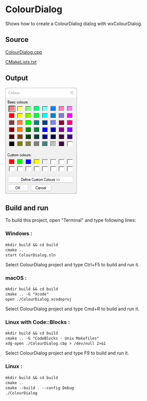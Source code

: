 # ColourDialog

Shows how to create a ColourDialog dialog with wxColourDialog.

## Source

[ColourDialog.cpp](ColourDialog.cpp)

[CMakeLists.txt](CMakeLists.txt)

## Output

![output](../../../docs/Pictures/ColourDialog.png)

## Build and run

To build this project, open "Terminal" and type following lines:

### Windows :

``` shell
mkdir build && cd build
cmake .. 
start ColourDialog.sln
```

Select ColourDialog project and type Ctrl+F5 to build and run it.

### macOS :

``` shell
mkdir build && cd build
cmake .. -G "Xcode"
open ./ColourDialog.xcodeproj
```

Select ColourDialog project and type Cmd+R to build and run it.

### Linux with Code::Blocks :

``` shell
mkdir build && cd build
cmake .. -G "CodeBlocks - Unix Makefiles"
xdg-open ./ColourDialog.cbp > /dev/null 2>&1
```

Select ColourDialog project and type F9 to build and run it.

### Linux :

``` shell
mkdir build && cd build
cmake .. 
cmake --build . --config Debug
./ColourDialog
```
